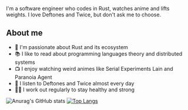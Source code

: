I'm a software engineer who codes in Rust, watches anime and lifts weights. I love Deftones and Twice, but don't ask me to choose.

## About me

- 🦀 I'm passionate about Rust and its ecosystem
- 📚 I like to read about programming languages theory and distributed systems
- 📺 I enjoy watching weird animes like Serial Experiments Lain and Paranoia Agent
- 🎵 I listen to Deftones and Twice almost every day
- 🏋️‍♂️ I work out regularly to stay healthy and strong  

![Anurag's GitHub stats](https://github-readme-stats.vercel.app/api?username=Massakera&show_icons=true&theme=noctis_minimus) [![Top Langs](https://github-readme-stats.vercel.app/api/top-langs/?username=Massakera&layout=compact&theme=noctis_minimus&hide=jupyter%20notebook,html,css,sass,elixir)](https://github.com/anuraghazra/github-readme-stats)
